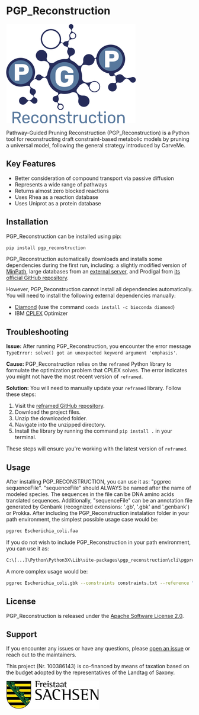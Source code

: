 # PGP_Reconstruction

![PGP Reconstruction Logo](logo_pgp.png)

Pathway-Guided Pruning Reconstruction (PGP_Reconstruction) is a Python tool for reconstructing draft constraint-based metabolic models by pruning a universal model, following the general strategy introduced by CarveMe.

## Key Features
- Better consideration of compound transport via passive diffusion
- Represents a wide range of pathways
- Returns almost zero blocked reactions
- Uses Rhea as a reaction database
- Uses Uniprot as a protein database

## Installation

PGP_Reconstruction can be installed using pip:

```bash
pip install pgp_reconstruction
```

PGP_Reconstruction automatically downloads and installs some dependencies during the first run, including: a slightly modified version of [MinPath](https://github.com/mgtools/MinPath), large databases from an [external server](https://files.ufz.de/~umb-pgp_reconstruction-01/), and Prodigal from [its official GitHub repository](https://github.com/hyattpd/Prodigal/releases).

However, PGP_Reconstruction cannot install all dependencies automatically. You will need to install the following external dependencies manually:
- [Diamond](https://github.com/bbuchfink/diamond) (use the command `conda install -c bioconda diamond`)
- IBM [CPLEX](https://www.ibm.com/products/ilog-cplex-optimization-studio/cplex-optimizer) Optimizer

## Troubleshooting

**Issue:** After running PGP_Reconstruction, you encounter the error message `TypeError: solve() got an unexpected keyword argument 'emphasis'`.

**Cause:** PGP_Reconstruction relies on the `reframed` Python library to formulate the optimization problem that CPLEX solves. The error indicates you might not have the most recent version of `reframed`.

**Solution:** You will need to manually update your `reframed` library. Follow these steps:

1. Visit the [reframed GitHub repository](https://github.com/cdanielmachado/reframed).
2. Download the project files.
3. Unzip the downloaded folder.
4. Navigate into the unzipped directory.
5. Install the library by running the command `pip install .` in your terminal.

These steps will ensure you're working with the latest version of `reframed`.


## Usage

After installing PGP_RECONSTRUCTION, you can use it as: "pgprec sequenceFile". "sequenceFile" should ALWAYS be named after the name of modeled species. The sequences in the file can be DNA amino acids translated sequences. Additionally, "sequenceFile" can be an annotation file generated by Genbank (recognized extensions: '.gb', '.gbk' and '.genbank') or Prokka. After including the PGP_Reconstruction instalation folder in your path environment, the simplest possible usage case would be:

```bash
pgprec Escherichia_coli.faa
```

If you do not wish to include PGP_Reconstruction in your path environment, you can use it as:

```bash
C:\[...]\Python\Python3X\Lib\site-packages\pgp_reconstruction\cli\pgprec.py Escherichia_coli.faa
```

A more complex usage would be:

```bash
pgprec Escherichia_coli.gbk --constraints constraints.txt --reference "Escherichia coli.xml"
```

## License

PGP_Reconstruction is released under the [Apache Software License 2.0](https://www.apache.org/licenses/LICENSE-2.0).

## Support

If you encounter any issues or have any questions, please [open an issue](https://github.com/rcolpo/PGP_Reconstruction/issues) or reach out to the maintainers.

This project (Nr. 100386143) is co-financed by means of taxation based on the budget adopted by the representatives of the Landtag of Saxony.

![Freistaat Sachsen Logo](Freistaat_sachsen_logo.jpg)
